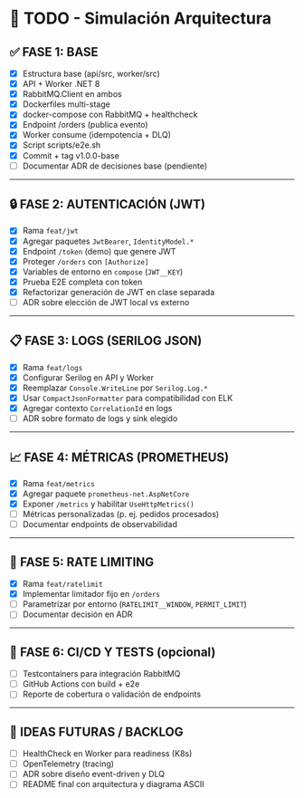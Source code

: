 # 🧩 TODO - Simulación Arquitectura

## ✅ FASE 1: BASE
- [x] Estructura base (api/src, worker/src)
- [x] API + Worker .NET 8
- [x] RabbitMQ.Client en ambos
- [x] Dockerfiles multi-stage
- [x] docker-compose con RabbitMQ + healthcheck
- [x] Endpoint /orders (publica evento)
- [x] Worker consume (idempotencia + DLQ)
- [x] Script scripts/e2e.sh
- [x] Commit + tag v1.0.0-base
- [ ] Documentar ADR de decisiones base (pendiente)

---

## 🔒 FASE 2: AUTENTICACIÓN (JWT)
- [x] Rama `feat/jwt`
- [x] Agregar paquetes `JwtBearer`, `IdentityModel.*`
- [x] Endpoint `/token` (demo) que genere JWT
- [x] Proteger `/orders` con `[Authorize]`
- [x] Variables de entorno en `compose` (`JWT__KEY`)
- [x] Prueba E2E completa con token
- [x] Refactorizar generación de JWT en clase separada
- [ ] ADR sobre elección de JWT local vs externo

---

## 📋 FASE 3: LOGS (SERILOG JSON)
- [x] Rama `feat/logs`
- [x] Configurar Serilog en API y Worker
- [x] Reemplazar `Console.WriteLine` por `Serilog.Log.*`
- [x] Usar `CompactJsonFormatter` para compatibilidad con ELK
- [x] Agregar contexto `CorrelationId` en logs
- [ ] ADR sobre formato de logs y sink elegido

---

## 📈 FASE 4: MÉTRICAS (PROMETHEUS)
- [x] Rama `feat/metrics`
- [x] Agregar paquete `prometheus-net.AspNetCore`
- [x] Exponer `/metrics` y habilitar `UseHttpMetrics()`
- [ ] Métricas personalizadas (p. ej. pedidos procesados)
- [ ] Documentar endpoints de observabilidad

---

## 🚦 FASE 5: RATE LIMITING
- [x] Rama `feat/ratelimit`
- [x] Implementar limitador fijo en `/orders`
- [ ] Parametrizar por entorno (`RATELIMIT__WINDOW`, `PERMIT_LIMIT`)
- [ ] Documentar decisión en ADR

---

## 🧱 FASE 6: CI/CD Y TESTS (opcional)
- [ ] Testcontainers para integración RabbitMQ
- [ ] GitHub Actions con build + e2e
- [ ] Reporte de cobertura o validación de endpoints

---

## 🧠 IDEAS FUTURAS / BACKLOG
- [ ] HealthCheck en Worker para readiness (K8s)
- [ ] OpenTelemetry (tracing)
- [ ] ADR sobre diseño event-driven y DLQ
- [ ] README final con arquitectura y diagrama ASCII
